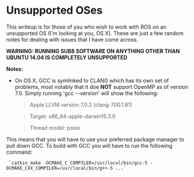 # Unsupported OSes
This writeup is for those of you who wish to work with ROS on an unsupported OS (I'm looking at you, OS X). These are just a few random notes for dealing with issues that I have come across. 

__WARNING: RUNNING SUB8 SOFTWARE ON ANYTHING OTHER THAN UBUNTU 14.04 IS COMPLETELY UNSUPPORTED__


__Notes:__
* On OS X, GCC is symlinked to CLANG which has its own set of problems, most notably that it doe __NOT__ support OpenMP as of version 7.0. Simply running 'gcc --version' will show the following:

     >Apple LLVM version 7.0.2 (clang-700.1.81)

     >Target: x86_64-apple-darwin15.3.0

     >Thread model: posix

 This means that you will have to use your preferred package manager to pull down GCC. To build with GCC you will have to run the following command:
     
     `catkin_make -DCMAKE_C_COMPILER=/usr/local/bin/gcc-5 -DCMAKE_CXX_COMPILER=/usr/local/bin/g++-5 ...`
